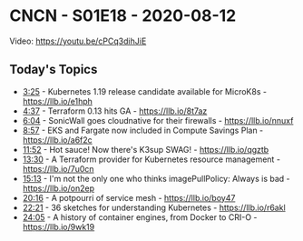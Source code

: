 # CNCN - S01E18 - 2020-08-12

Video: https://youtu.be/cPCq3dihJiE

## Today's Topics

- [3:25](https://www.youtube.com/watch?v=cPCq3dihJiE&t=205) - Kubernetes 1.19 release candidate available for MicroK8s - https://llb.io/e1hph
- [4:37](https://www.youtube.com/watch?v=cPCq3dihJiE&t=277) - Terraform 0.13 hits GA - https://llb.io/8t7az
- [6:04](https://www.youtube.com/watch?v=cPCq3dihJiE&t=364) - SonicWall goes cloudnative for their firewalls - https://llb.io/nnuxf
- [8:57](https://www.youtube.com/watch?v=cPCq3dihJiE&t=537) - EKS and Fargate now included in Compute Savings Plan - https://llb.io/a6f2c
- [11:52](https://www.youtube.com/watch?v=cPCq3dihJiE&t=712) - Hot sauce! Now there's K3sup SWAG! - https://llb.io/qgztb
- [13:30](https://www.youtube.com/watch?v=cPCq3dihJiE&t=810) - A Terraform provider for Kubernetes resource management - https://llb.io/7u0cn
- [15:13](https://www.youtube.com/watch?v=cPCq3dihJiE&t=913) - I'm not the only one who thinks imagePullPolicy: Always is bad - https://llb.io/on2ep
- [20:16](https://www.youtube.com/watch?v=cPCq3dihJiE&t=1216) - A potpourri of service mesh - https://llb.io/boy47
- [22:21](https://www.youtube.com/watch?v=cPCq3dihJiE&t=1341) - 36 sketches for understanding Kubernetes - https://llb.io/r6akl
- [24:05](https://www.youtube.com/watch?v=cPCq3dihJiE&t=1444) - A history of container engines, from Docker to CRI-O - https://llb.io/9wk19
